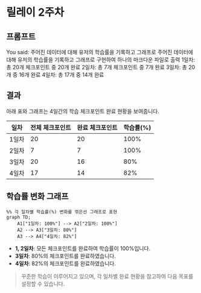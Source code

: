 # 릴레이 2주차

## 프롬프트
You said: 주어진 데이터에 대해 유저의 학습률을 기록하고 그래프로
주어진 데이터에 대해 유저의 학습률을 기록하고 그래프로 구현하여 하나의 마크다운 파일로 출력
1일차: 총 20개 체크포인트 중 20개 완료
2일차: 총 7개 체크포인트 중 7개 완료
3일차: 총 20개 중 16개 완료
4일차: 총 17개 중 14개 완료

## 결과
아래 표와 그래프는 4일간의 학습 체크포인트 완료 현황을 보여줍니다.

| 일차 | 전체 체크포인트 | 완료 체크포인트 | 학습률(%) |
|------|----------------|----------------|-----------|
| 1일차 | 20             | 20             | 100%      |
| 2일차 | 7              | 7              | 100%      |
| 3일차 | 20             | 16             | 80%       |
| 4일차 | 17             | 14             | 82%       |

## 학습률 변화 그래프

```mermaid
%% 각 일차별 학습률(%) 변화를 꺾은선 그래프로 표현
graph TD;
    A1["1일차: 100%"] --> A2["2일차: 100%"]
    A2 --> A3["3일차: 80%"]
    A3 --> A4["4일차: 82%"]
```

- **1, 2일차**: 모든 체크포인트를 완료하여 학습률이 100%입니다.
- **3일차**: 80%의 체크포인트를 완료하였습니다.
- **4일차**: 82%의 체크포인트를 완료하였습니다.

> 꾸준한 학습이 이루어지고 있으며, 각 일차별 완료 현황을 참고하여 다음 목표를 설정할 수 있습니다.
